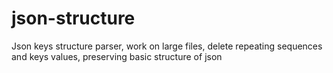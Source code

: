 # json-structure
Json keys structure parser, work on large files, delete repeating sequences and keys values, preserving basic structure of json
